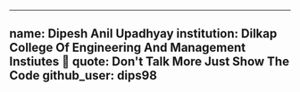 
---
name: Dipesh Anil Upadhyay
institution: Dilkap College Of Engineering And Management Instiutes 🚩 
quote: Don't Talk More Just Show The Code 
github_user: dips98
---
